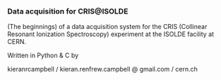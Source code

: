 ### Data acquisition for CRIS@ISOLDE

(The beginnings) of a data acquisition system for the
CRIS (Collinear Resonant Ionization Spectroscopy) experiment
at the ISOLDE facility at CERN.

Written in Python & C by  

kieranrcampbell / kieran.renfrew.campbell
		@
gmail.com	/	cern.ch

